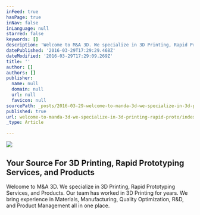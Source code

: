 ```yaml
---
inFeed: true
hasPage: true
inNav: false
inLanguage: null
starred: false
keywords: []
description: 'Welcome to M&A 3D. We specialize in 3D Printing, Rapid Prototyping Services, and Products. Our team has worked in 3D Printing for years. We bring experience in Materials, Manufacturing, Quality Optimization, R&D, and Product Management all in one place. '
datePublished: '2016-03-29T17:29:29.468Z'
dateModified: '2016-03-29T17:29:09.269Z'
title: ''
author: []
authors: []
publisher:
  name: null
  domain: null
  url: null
  favicon: null
sourcePath: _posts/2016-03-29-welcome-to-manda-3d-we-specialize-in-3d-printing-rapid-proto.md
published: true
url: welcome-to-manda-3d-we-specialize-in-3d-printing-rapid-proto/index.html
_type: Article

---
```

![](https://the-grid-user-content.s3-us-west-2.amazonaws.com/93e323de-79a9-4451-b3aa-fe0509ff6201.png)

## Your Source For 3D Printing, Rapid Prototyping Services, and Products

Welcome to M&A 3D. We specialize in 3D Printing, Rapid Prototyping Services, and Products. Our team has worked in 3D Printing for years. We bring experience in Materials, Manufacturing, Quality Optimization, R&D, and Product Management all in one place.